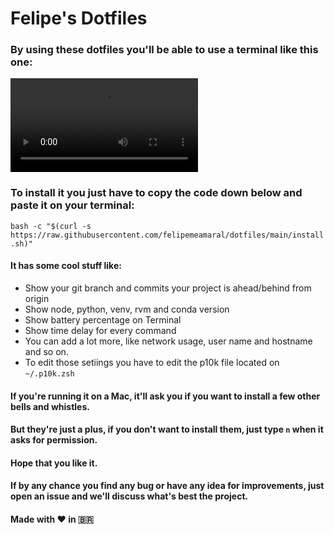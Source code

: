 # Felipe's Dotfiles

### By using these dotfiles you'll be able to use a terminal like this one:

![screenshot](/screenshot/screenvideo.webm)

### To install it you just have to copy the code down below and paste it on your terminal:

`bash -c "$(curl -s https://raw.githubusercontent.com/felipemeamaral/dotfiles/main/install.sh)"`

#### It has some cool stuff like:

- Show your git branch and commits your project is ahead/behind from origin
- Show node, python, venv, rvm and conda version
- Show battery percentage on Terminal
- Show time delay for every command
- You can add a lot more, like network usage, user name and hostname and so on.
- To edit those setiings you have to edit the p10k file located on `~/.p10k.zsh`

#### If you're running it on a Mac, it'll ask you if you want to install a few other bells and whistles.

#### But they're just a plus, if you don't want to install them, just type `n` when it asks for permission.

#### Hope that you like it.

#### If by any chance you find any bug or have any idea for improvements, just open an issue and we'll discuss what's best the project.

#### Made with ❤️ in 🇧🇷